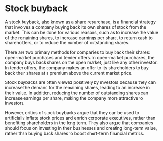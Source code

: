 # Stock buyback

A stock buyback, also known as a share repurchase, is a financial strategy that involves a company buying back its own shares of stock from the market. This can be done for various reasons, such as to increase the value of the remaining shares, to increase earnings per share, to return cash to shareholders, or to reduce the number of outstanding shares.

There are two primary methods for companies to buy back their shares: open-market purchases and tender offers. In open-market purchases, the company buys back shares on the open market, just like any other investor. In tender offers, the company makes an offer to its shareholders to buy back their shares at a premium above the current market price.

Stock buybacks are often viewed positively by investors because they can increase the demand for the remaining shares, leading to an increase in their value. In addition, reducing the number of outstanding shares can increase earnings per share, making the company more attractive to investors.

However, critics of stock buybacks argue that they can be used to artificially inflate stock prices and enrich corporate executives, rather than benefiting shareholders in the long term. They also argue that companies should focus on investing in their businesses and creating long-term value, rather than buying back shares to boost short-term financial metrics.
